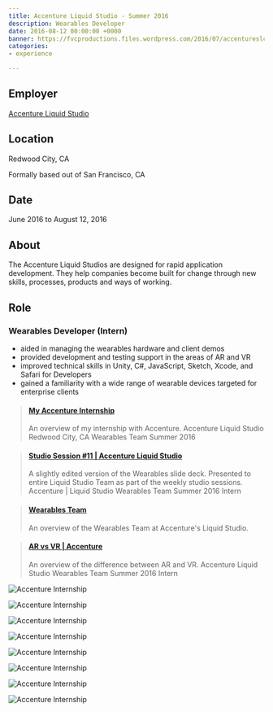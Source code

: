 ```yaml
---
title: Accenture Liquid Studio - Summer 2016
description: Wearables Developer
date: 2016-08-12 00:00:00 +0000
banner: https://fvcproductions.files.wordpress.com/2016/07/accentureslc-1.jpeg
categories:
- experience

---
```

## Employer

[Accenture Liquid Studio](//accenture.com/us-en/capability-rapid-application-development-studio)

## Location

Redwood City, CA

Formally based out of San Francisco, CA

## Date

June 2016 to August 12, 2016

## About

The Accenture Liquid Studios are designed for rapid application development. They help companies become built for change through new skills, processes, products and ways of working.

## Role

### Wearables Developer (Intern)

* aided in managing the wearables hardware and client demos
* provided development and testing support in the areas of AR and VR
* improved technical skills in Unity, C#, JavaScript, Sketch, Xcode, and Safari for Developers
* gained a familiarity with a wide range of wearable devices targeted for enterprise clients

<blockquote class="embedly-card"><h4><a href="//speakerdeck.com/fvcproductions/my-accenture-internship">My Accenture Internship</a></h4><p>An overview of my internship with Accenture. Accenture Liquid Studio Redwood City, CA Wearables Team Summer 2016</p></blockquote>
<script async src="//cdn.embedly.com/widgets/platform.js" charset="UTF-8"></script>

<blockquote class="embedly-card"><h4><a href="//speakerdeck.com/fvcproductions/studio-session-number-11-accenture-liquid-studio">Studio Session #11 | Accenture Liquid Studio</a></h4><p>A slightly edited version of the Wearables slide deck. Presented to entire Liquid Studio Team as part of the weekly studio sessions. Accenture | Liquid Studio Wearables Team Summer 2016 Intern</p></blockquote>

<blockquote class="embedly-card"><h4><a href="//speakerdeck.com/fvcproductions/wearables-team">Wearables Team</a></h4><p>An overview of the Wearables Team at Accenture's Liquid Studio.</p></blockquote>

<blockquote class="embedly-card"><h4><a href="//speakerdeck.com/fvcproductions/ar-vs-vr-accenture">AR vs VR | Accenture</a></h4><p>An overview of the difference between AR and VR. Accenture Liquid Studio Wearables Team Summer 2016 Intern</p></blockquote>

![Accenture Internship](https://i0.wp.com/fvcproductions.files.wordpress.com/2016/06/accenture-internship-5.jpg?w=274&h=205&crop&ssl=1&zoom=2)

![Accenture Internship](https://i0.wp.com/fvcproductions.files.wordpress.com/2016/07/accentureslc-20.jpg?w=246&h=184&crop&ssl=1&zoom=2)

![Accenture Internship](https://i1.wp.com/fvcproductions.files.wordpress.com/2016/07/accentureslc-10.jpg?w=246&h=184&crop&ssl=1&zoom=2)

![Accenture Internship](https://i0.wp.com/fvcproductions.files.wordpress.com/2016/06/accenture-internship-13.jpg?w=268&h=357&crop&ssl=1&zoom=2)

![Accenture Internship](https://i2.wp.com/fvcproductions.files.wordpress.com/2016/06/accenture-internship-10.jpg?w=235&h=177&crop&ssl=1&zoom=2)

![Accenture Internship](https://i0.wp.com/fvcproductions.files.wordpress.com/2016/07/accentureslc-23.jpg?w=255&h=170&crop&ssl=1&zoom=2)

![Accenture Internship](https://i1.wp.com/fvcproductions.files.wordpress.com/2016/06/accenture-internship-12.jpg?w=487&h=365&crop&ssl=1&zoom=2)

![Accenture Internship](https://i1.wp.com/fvcproductions.files.wordpress.com/2016/06/accenture-internship-9.jpg?w=288&h=216&crop&ssl=1&zoom=2)
